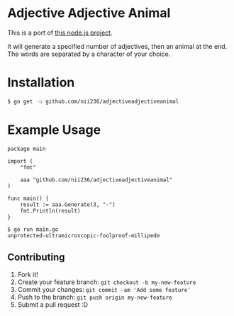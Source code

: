 # Adjective Adjective Animal

This is a port of [this node.js project](https://github.com/a-type/adjective-adjective-animal/).

It will generate a specified number of adjectives, then an animal at the end. The words are separated by a character of your choice.

# Installation

```bash
$ go get -u github.com/nii236/adjectiveadjectiveanimal
```

# Example Usage

```
package main

import (
	"fmt"

	aaa "github.com/nii236/adjectiveadjectiveanimal"
)

func main() {
	result := aaa.Generate(3, "-")
	fmt.Println(result)
}
```

```
$ go run main.go
unprotected-ultramicroscopic-foolproof-millipede
```

## Contributing

1. Fork it!
2. Create your feature branch: `git checkout -b my-new-feature`
3. Commit your changes: `git commit -am 'Add some feature'`
4. Push to the branch: `git push origin my-new-feature`
5. Submit a pull request :D
